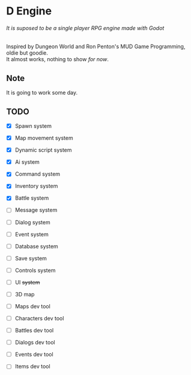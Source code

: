 # D Engine  
###### It is suposed to be a single player RPG engine made with Godot  
Inspired by Dungeon World and Ron Penton's MUD Game Programming, oldie but goodie.  
It almost works, nothing to show *for now*.  


## Note  
It is going to work some day.  


## TODO  
- [x] Spawn system  
- [x] Map movement system  
- [x] Dynamic script system  
- [x] Ai system  
- [x] Command system  
- [x] Inventory system  
- [x] Battle system  
- [ ] Message system  
- [ ] Dialog system
- [ ] Event system  
- [ ] Database system  
- [ ] Save system  
- [ ] Controls system
- [ ] UI ~~system~~  
- [ ] 3D map  
- [ ] Maps dev tool  
- [ ] Characters dev tool  
- [ ] Battles dev tool 
- [ ] Dialogs dev tool  
- [ ] Events dev tool  
- [ ] Items dev tool  

